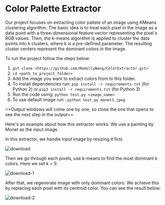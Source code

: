# Color Palette Extractor 

Our project focuses on extracting color pallete of an image using  KMeans clustering algorithm. The basic idea is to treat each pixel in the image as a data point with a three-dimensional feature vector representing the pixel's RGB values. Then, the k-means algorithm is applied to cluster the data points into k clusters, where k is a pre-defined parameter. The resulting cluster centers represent the dominant colors in the image.


To run the project follow the steps below:
1. `git clone <https://github.com/MomollyWang/ColorExtractor.git>`
2. `cd <path_to_project_folder>`
3. Add the image you want to extract colors from to this folder.
4. To install dependencies run: 
`pip install -r requirements.txt` (for Python 2)
or 
`pip3 install -r requirements.txt` (for Python 3)
5. Run the code using: `python test.py <image_name>`
6. To use default image run : `python test.py monet1.jpeg`

==Output windows will come one by one, so close the one that opens to see the next step in the output==


Here's an example about how this extractor works. We use a painting by Monet as the input image.

In this extractor, we handle input image by resizing it first. 

![download](https://user-images.githubusercontent.com/105327885/233823899-b23c7ec7-9cf1-4490-8fc8-b65f81c0813f.png)

Then we go through each pixels, use k-means to find the most dominant k colors. Here we set k = 5:

![download-1](https://user-images.githubusercontent.com/105327885/233823950-c60854b4-d936-43db-b43a-a70f5229aa09.png)

After that, we regenerate image with only dominant colors. We achieve this by replacing each pixel with its centroid color. You can see the result below:

![download-2](https://user-images.githubusercontent.com/105327885/233824030-69b4fa21-b62d-4b3d-8043-27c0c0bc9059.png)
